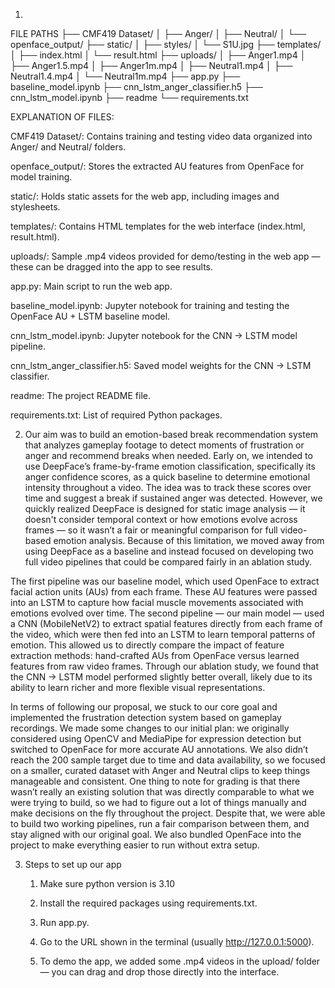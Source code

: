 1. 
FILE PATHS
├── CMF419 Dataset/
│   ├── Anger/
│   ├── Neutral/
│   └── openface_output/
├── static/
│   ├── styles/
│   └── S1U.jpg
├── templates/
│   ├── index.html
│   └── result.html
├── uploads/
│   ├── Anger1.mp4
│   ├── Anger1.5.mp4
│   ├── Anger1m.mp4
│   ├── Neutral1.mp4
│   ├── Neutral1.4.mp4
│   └── Neutral1m.mp4
├── app.py
├── baseline_model.ipynb
├── cnn_lstm_anger_classifier.h5
├── cnn_lstm_model.ipynb
├── readme
└── requirements.txt

EXPLANATION OF FILES: 

CMF419 Dataset/: Contains training and testing video data organized into Anger/ and Neutral/ folders.

openface_output/: Stores the extracted AU features from OpenFace for model training.

static/: Holds static assets for the web app, including images and stylesheets.

templates/: Contains HTML templates for the web interface (index.html, result.html).

uploads/: Sample .mp4 videos provided for demo/testing in the web app — these can be dragged into the app to see results.

app.py: Main script to run the web app.

baseline_model.ipynb: Jupyter notebook for training and testing the OpenFace AU + LSTM baseline model.

cnn_lstm_model.ipynb: Jupyter notebook for the CNN → LSTM model pipeline.

cnn_lstm_anger_classifier.h5: Saved model weights for the CNN → LSTM classifier.

readme: The project README file.

requirements.txt: List of required Python packages.



2. Our aim was to build an emotion-based break recommendation system that analyzes gameplay footage to detect moments of frustration or anger and recommend breaks when needed. Early on, we intended to use DeepFace’s frame-by-frame emotion classification, specifically its anger confidence scores, as a quick baseline to determine emotional intensity throughout a video. The idea was to track these scores over time and suggest a break if sustained anger was detected. However, we quickly realized DeepFace is designed for static image analysis — it doesn't consider temporal context or how emotions evolve across frames — so it wasn’t a fair or meaningful comparison for full video-based emotion analysis. Because of this limitation, we moved away from using DeepFace as a baseline and instead focused on developing two full video pipelines that could be compared fairly in an ablation study.

The first pipeline was our baseline model, which used OpenFace to extract facial action units (AUs) from each frame. These AU features were passed into an LSTM to capture how facial muscle movements associated with emotions evolved over time. The second pipeline — our main model — used a CNN (MobileNetV2) to extract spatial features directly from each frame of the video, which were then fed into an LSTM to learn temporal patterns of emotion. This allowed us to directly compare the impact of feature extraction methods: hand-crafted AUs from OpenFace versus learned features from raw video frames. Through our ablation study, we found that the CNN → LSTM model performed slightly better overall, likely due to its ability to learn richer and more flexible visual representations.

In terms of following our proposal, we stuck to our core goal and implemented the frustration detection system based on gameplay recordings. We made some changes to our initial plan: we originally considered using OpenCV and MediaPipe for expression detection but switched to OpenFace for more accurate AU annotations. We also didn’t reach the 200 sample target due to time and data availability, so we focused on a smaller, curated dataset with Anger and Neutral clips to keep things manageable and consistent. One thing to note for grading is that there wasn’t really an existing solution that was directly comparable to what we were trying to build, so we had to figure out a lot of things manually and make decisions on the fly throughout the project. Despite that, we were able to build two working pipelines, run a fair comparison between them, and stay aligned with our original goal. We also bundled OpenFace into the project to make everything easier to run without extra setup.


3. Steps to set up our app
   1. Make sure python version is 3.10

   2. Install the required packages using requirements.txt.

   3. Run app.py.

   4. Go to the URL shown in the terminal (usually http://127.0.0.1:5000).

   5. To demo the app, we added some .mp4 videos in the upload/ folder — you can drag and drop those directly into the interface.
